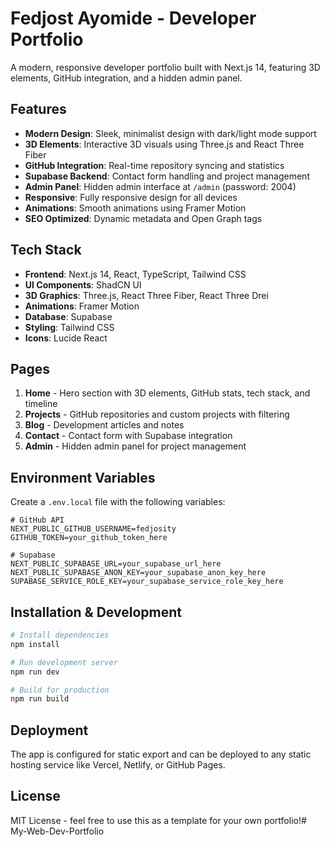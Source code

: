 # Fedjost Ayomide - Developer Portfolio

A modern, responsive developer portfolio built with Next.js 14, featuring 3D elements, GitHub integration, and a hidden admin panel.

## Features

- **Modern Design**: Sleek, minimalist design with dark/light mode support
- **3D Elements**: Interactive 3D visuals using Three.js and React Three Fiber
- **GitHub Integration**: Real-time repository syncing and statistics
- **Supabase Backend**: Contact form handling and project management
- **Admin Panel**: Hidden admin interface at `/admin` (password: 2004)
- **Responsive**: Fully responsive design for all devices
- **Animations**: Smooth animations using Framer Motion
- **SEO Optimized**: Dynamic metadata and Open Graph tags

## Tech Stack

- **Frontend**: Next.js 14, React, TypeScript, Tailwind CSS
- **UI Components**: ShadCN UI
- **3D Graphics**: Three.js, React Three Fiber, React Three Drei
- **Animations**: Framer Motion
- **Database**: Supabase
- **Styling**: Tailwind CSS
- **Icons**: Lucide React

## Pages

1. **Home** - Hero section with 3D elements, GitHub stats, tech stack, and timeline
2. **Projects** - GitHub repositories and custom projects with filtering
3. **Blog** - Development articles and notes
4. **Contact** - Contact form with Supabase integration
5. **Admin** - Hidden admin panel for project management

## Environment Variables

Create a `.env.local` file with the following variables:

```env
# GitHub API
NEXT_PUBLIC_GITHUB_USERNAME=fedjosity
GITHUB_TOKEN=your_github_token_here

# Supabase
NEXT_PUBLIC_SUPABASE_URL=your_supabase_url_here
NEXT_PUBLIC_SUPABASE_ANON_KEY=your_supabase_anon_key_here
SUPABASE_SERVICE_ROLE_KEY=your_supabase_service_role_key_here

```

## Installation & Development

```bash
# Install dependencies
npm install

# Run development server
npm run dev

# Build for production
npm run build
```

## Deployment

The app is configured for static export and can be deployed to any static hosting service like Vercel, Netlify, or GitHub Pages.

## License

MIT License - feel free to use this as a template for your own portfolio!#   M y - W e b - D e v - P o r t f o l i o 
 
 

